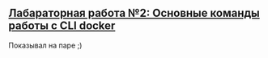 ## [Лабараторная работа №2: Основные команды работы с CLI docker](https://gitlab.com/antonholmes/devops/-/blob/main/%2B2.%20Git.%20Docker/!Lab%202.%20%D0%9E%D1%81%D0%BD%D0%BE%D0%B2%D0%BD%D1%8B%D0%B5%20%D0%BA%D0%BE%D0%BC%D0%B0%D0%BD%D0%B4%D1%8B%20%D1%80%D0%B0%D0%B1%D0%BE%D1%82%D1%8B%20%D1%81%20CLI%20docker.md)

Показывал на паре ;)